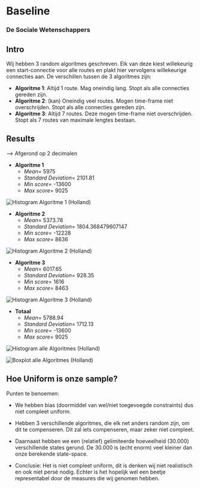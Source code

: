 # Baseline

### De Sociale Wetenschappers

## Intro

Wij hebben 3 random algoritmes geschreven. Elk van deze kiest willekeurig een start-connectie voor alle routes en plakt hier vervolgens willekeurige connecties aan. De verschillen tussen de 3 algoritmes zijn:

- **Algoritme 1**:  Altijd 1 route. Mag oneindig lang. Stopt als alle connecties gereden zijn.
- **Algoritme 2**: (kan) Oneindig veel routes. Mogen time-frame niet overschrijden. Stopt als alle connecties gereden zijn.
- **Algoritme 3**: Altijd 7 routes. Deze mogen time-frame niet overschrijden. Stopt als 7 routes van maximale lengtes bestaan.

## Results

--> Afgerond op 2 decimalen

- **Algoritme 1**
    - *Mean*= 5975
    - *Standard Deviation*= 2101.81
    - *Min score*= -13600
    - *Max score*= 9025

<img alt='Histogram Algoritme 1 (Holland)' scr='/figures_baseline_holland/scores_van_algoritme_1_holland.png'>

- **Algoritme 2**
    - *Mean*= 5373.78
    - *Standard Deviation*= 1804.368479607147
    - *Min score*= -12228
    - *Max score*= 8636

![Histogram Algoritme 2 (Holland)](/AHRailNL/docs/assignments/baseline/figures_baseline_holland/Scores%20van%20algoritme%202%20Holland.png)

- **Algoritme 3**
    - *Mean*= 6017.65
    - *Standard Deviation*= 928.35
    - *Min score*= 1616
    - *Max score*= 8463

![Histogram Algoritme 3 (Holland)](/AHRailNL/docs/assignments/baseline/figures_baseline_holland/Scores%20van%20algoritme%203%20Holland.png)

- **Totaal**
    - *Mean*= 5788.94
    - *Standard Deviation*= 1712.13
    - *Min score*= -13600
    - *Max score*= 9025

![Histogram alle Algoritmes  (Holland)](/AHRailNL/docs/assignments/baseline/figures_baseline_holland/Scores%20van%20alle%20algoritmes%20Holland.png)

![Boxplot alle Algoritmes (Holland)](/AHRailNL/docs/assignments/baseline/figures_baseline_holland/Boxplot.png)

## Hoe Uniform is onze sample?
Punten te benoemen:
-	We hebben bias (doormiddel van wel/niet toegevoegde constraints) dus niet compleet uniform.

-	Hebben 3 verschillende algoritmes, die elk net anders random zijn, om dit te compenseren. Dit zal iets compenseren, maar zeker niet compleet.

-	Daarnaast hebben we een (relatief) gelimiteerde hoeveelheid (30.000) verschillende states gerund. De 30.000 is (echt enorm) veel kleiner dan onze berekende state-space. 

-	Conclusie: Het is niet compleet uniform, dit is denken wij niet realistisch en ook niet persé nodig. Echter is het hopelijk wel een beetje representabel door de measures die wij genomen hebben.

